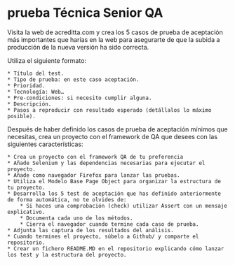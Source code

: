 # prueba Técnica Senior QA

Visita la web de acreditta.com y crea los 5 casos de prueba de aceptación más importantes que harías en la web para asegurarte de que la subida a producción de la nueva versión ha sido correcta.

Utiliza el siguiente formato:

    * Título del test.
    * Tipo de prueba: en este caso aceptación.
    * Prioridad.
    * Tecnología: Web…
    * Pre-condiciones: si necesito cumplir alguna.
    * Descripción.
    * Pasos a reproducir con resultado esperado (detállalos lo máximo posible).


Después de haber definido los casos de prueba de aceptación mínimos que necesitas, crea un proyecto con el framework de QA que desees con las siguientes características:

    * Crea un proyecto con el framework QA de tu preferencia
    * Añade Selenium y las dependencias necesarias para ejecutar el proyecto.
    * Añade como navegador Firefox para lanzar las pruebas.
    * Utiliza el Modelo Base Page Object para organizar la estructura de tu proyecto.
    * Desarrolla los 5 test de aceptación que has definido anteriormente de forma automática, no te olvides de:
        * Si haces una comprobación (check) utilizar Assert con un mensaje explicativo.
        * Documenta cada uno de los métodos.
        * Cierra el navegador cuando termine cada caso de prueba.
    * Adjunta las captura de los resultados del análisis.
    * Cuando termines el proyecto, súbelo a Github/ y comparte el repositorio.
    * Crear un fichero README.MD en el repositorio explicando cómo lanzar los test y la estructura del proyecto.
